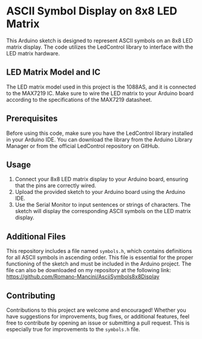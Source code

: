 # ASCII Symbol Display on 8x8 LED Matrix

This Arduino sketch is designed to represent ASCII symbols on an 8x8 LED matrix display. The code utilizes the LedControl library to interface with the LED matrix hardware.

## LED Matrix Model and IC

The LED matrix model used in this project is the 1088AS, and it is connected to the MAX7219 IC. Make sure to wire the LED matrix to your Arduino board according to the specifications of the MAX7219 datasheet.

## Prerequisites

Before using this code, make sure you have the LedControl library installed in your Arduino IDE. You can download the library from the Arduino Library Manager or from the official LedControl repository on GitHub.

## Usage

1. Connect your 8x8 LED matrix display to your Arduino board, ensuring that the pins are correctly wired.
2. Upload the provided sketch to your Arduino board using the Arduino IDE.
3. Use the Serial Monitor to input sentences or strings of characters. The sketch will display the corresponding ASCII symbols on the LED matrix display.

## Additional Files

This repository includes a file named `symbols.h`, which contains definitions for all ASCII symbols in ascending order. This file is essential for the proper functioning of the sketch and must be included in the Arduino project.
The file can also be downloaded on my repository at the following link: https://github.com/Romano-Mancini/AsciiSymbols8x8Display

## Contributing

Contributions to this project are welcome and encouraged! Whether you have suggestions for improvements, bug fixes, or additional features, feel free to contribute by opening an issue or submitting a pull request. This is especially true for improvements to the `symbols.h` file.

